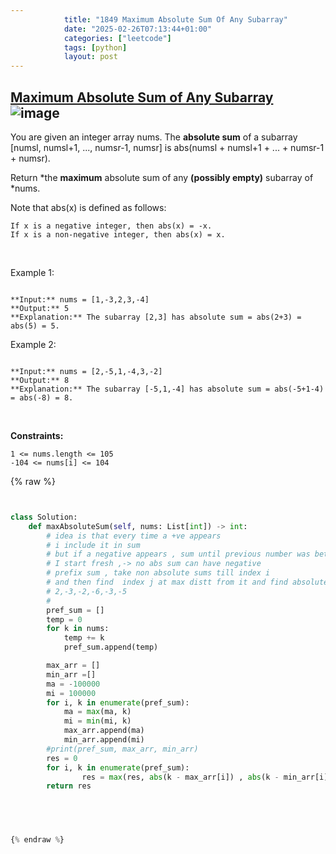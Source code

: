 ```yaml
---
            title: "1849 Maximum Absolute Sum Of Any Subarray"
            date: "2025-02-26T07:13:44+01:00"
            categories: ["leetcode"]
            tags: [python]
            layout: post
---
```

            
## [Maximum Absolute Sum of Any Subarray](https://leetcode.com/problems/maximum-absolute-sum-of-any-subarray) ![image](https://img.shields.io/badge/Difficulty-Medium-orange)

You are given an integer array nums. The **absolute sum** of a subarray [numsl, numsl+1, ..., numsr-1, numsr] is abs(numsl + numsl+1 + ... + numsr-1 + numsr).

Return *the **maximum** absolute sum of any **(possibly empty)** subarray of *nums.

Note that abs(x) is defined as follows:

	If x is a negative integer, then abs(x) = -x.
	If x is a non-negative integer, then abs(x) = x.

 

Example 1:

```

**Input:** nums = [1,-3,2,3,-4]
**Output:** 5
**Explanation:** The subarray [2,3] has absolute sum = abs(2+3) = abs(5) = 5.

```

Example 2:

```

**Input:** nums = [2,-5,1,-4,3,-2]
**Output:** 8
**Explanation:** The subarray [-5,1,-4] has absolute sum = abs(-5+1-4) = abs(-8) = 8.

```

 

**Constraints:**

	1 <= nums.length <= 105
	-104 <= nums[i] <= 104

{% raw %}


````python


class Solution:
    def maxAbsoluteSum(self, nums: List[int]) -> int:
        # idea is that every time a +ve appears
        # i include it in sum 
        # but if a negative appears , sum until previous number was better 
        # I start fresh ,-> no abs sum can have negative
        # prefix sum , take non absolute sums till index i
        # and then find  index j at max distt from it and find absolute.
        # 2,-3,-2,-6,-3,-5
        # 
        pref_sum = []
        temp = 0
        for k in nums:
            temp += k
            pref_sum.append(temp)

        max_arr = []
        min_arr =[]
        ma = -100000
        mi = 100000
        for i, k in enumerate(pref_sum):
            ma = max(ma, k)
            mi = min(mi, k)
            max_arr.append(ma)
            min_arr.append(mi)
        #print(pref_sum, max_arr, min_arr)
        res = 0
        for i, k in enumerate(pref_sum):
                res = max(res, abs(k - max_arr[i]) , abs(k - min_arr[i]), abs(k))
        return res


        


{% endraw %}

